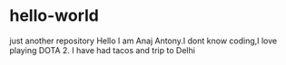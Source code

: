 # hello-world
just another repository
Hello I am Anaj Antony.I dont know coding,I love playing DOTA 2.
I have had tacos and trip to Delhi

